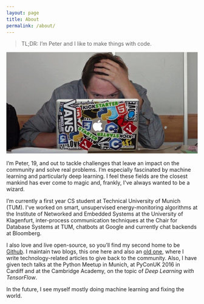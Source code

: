 ```yaml
---
layout: page
title: About
permalink: /about/
---
```


> TL;DR: I’m Peter and I like to make things with code.

<div id="about-image">
	<img src="/images/about/mac.jpeg" alt="Me again."/>
	<br>
</div>

I’m Peter, 19, and out to tackle challenges that leave an impact on the community and solve real problems. I’m especially fascinated by machine learning and particularly deep learning. I feel these fields are the closest mankind has ever come to magic and, frankly, I've always wanted to be a wizard.

I’m currently a first year CS student at Technical University of Munich (TUM). I've worked on smart, unsupervised energy-monitoring algorithms at the Institute of Networked and Embedded Systems at the University of Klagenfurt, inter-process communication techniques at the Chair for Database Systems at TUM, chatbots at Google and currently chat backends at Bloomberg.

I also love and live open-source, so you’ll find my second home to be [Github](github.com/goldsborough). I maintain two blogs, this one here and also an [old one](http://thecodeinn.blogspot.com), where I write technology-related articles to give back to the community. Also, I have given tech talks at the Python Meetup in Munich, at PyConUK 2016 in Cardiff and at the Cambridge Academy, on the topic of *Deep Learning with TensorFlow*.

In the future, I see myself mostly doing machine learning and fixing the world.
